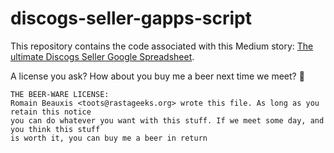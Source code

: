 # discogs-seller-gapps-script

This repository contains the code associated with this Medium story: [The ultimate Discogs Seller Google Spreadsheet](https://medium.com/@romain.beauxis/the-ultimate-discogs-seller-google-spreadsheet-cde00f83cad7).

A license you ask? How about you buy me a beer next time we meet? 🙂

```
THE BEER-WARE LICENSE: 
Romain Beauxis <toots@rastageeks.org> wrote this file. As long as you retain this notice
you can do whatever you want with this stuff. If we meet some day, and you think this stuff
is worth it, you can buy me a beer in return
```
